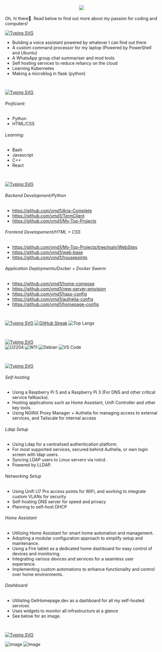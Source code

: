 <h1 align="center">
    <img src="https://readme-typing-svg.demolab.com?font=Consolas&size=35&pause=2000&color=FF5733&width=435&lines=Hey+there!+I'm+v-mod."><br />
</h1>

Oh, hi there👋. Read below to find out more about my passion for coding and computers!

[![Typing SVG](https://readme-typing-svg.demolab.com?font=Consolas&color=F39C12&pause=1000&width=435&lines=I'm+working+on%3A)](https://git.io/typing-svg)
- Building a voice assistant powered by whatever I can find out there
- A custom command processor for my laptop (Powered by PowerShell and Ubuntu)
- A WhatsApp group chat summariser and mod tools
- Self hosting services to reduce reliancy on the cloud
- Learning Kubernetes
- Making a microblog in flask (python)

<br>

[![Typing SVG](https://readme-typing-svg.demolab.com?font=Consolas&pause=1000&color=9B59B6&width=435&lines=Programming+Languages%3A)](https://git.io/typing-svg)
###### Proficient:
- Python
- HTML/CSS
###### Learning:
- Bash
- Javascript
- C++
- React

<br>

[![Typing SVG](https://readme-typing-svg.demolab.com?font=Consolas&pause=1000&color=F1C40F&width=435&lines=My+Projects%3A)](https://git.io/typing-svg)
###### Backend Development/Python
- https://github.com/vmd1/Aria-Complete
- https://github.com/vmd1/TermClient
- https://github.com/vmd1/My-Top-Projects

###### Frontend Developement/HTML + CSS
- https://github.com/vmd1/My-Top-Projects/tree/main/WebSites
- https://github.com/vmd1/web-base
- https://github.com/vmd1/housepoints

###### Application Deployments/Docker + Docker Swarm
- https://github.com/vmd1/home-compose
- https://github.com/vmd1/new-server-provision
- https://github.com/vmd1/hass-config
- https://github.com/vmd1/authelia-config
- https://github.com/vmd1/homepage-config

<br>

[![Typing SVG](https://readme-typing-svg.demolab.com?font=Consolas&color=27AE60&pause=1000&width=435&lines=Stats%3A)](https://git.io/typing-svg)
[![GitHub Streak](https://streak-stats.demolab.com?user=vmd1&theme=gruvbox_duo&hide_border=true)](https://git.io/streak-stats)
![Top Langs](https://github-readme-stats.vercel.app/api/top-langs/?username=vmd1)

<br>

[![Typing SVG](https://readme-typing-svg.demolab.com?font=Consolas&color=3498DB&pause=1000&width=435&lines=OS+%26+Tools%3A)](https://git.io/typing-svg)
<br>
![U2204](https://img.shields.io/badge/OS-Ubuntu%2022.04-orange?style=flat-square&logo=ubuntu)
![W11](https://img.shields.io/badge/OS-Windows%2011-blueviolet?style=flat-square&logo=windows11)
![Debian](https://img.shields.io/badge/OS-Debian-red?style=flat-square&logo=debian)
![VS Code](https://img.shields.io/badge/IDE-VSCode-%23007ACC?style=flat-square&logo=Visual-studio-code)

<br>

[![Typing SVG](https://readme-typing-svg.demolab.com?font=Consolas&pause=1000&color=D35400&width=435&lines=Home+Infrastructure%3A)](https://git.io/typing-svg)
###### Self-hosting
- Using a Raspberry Pi 5 and a Raspberry Pi 3 (For DNS and other critical service fallbacks).
- Hosting applications such as Home Assistant, Unifi Controller and other key tools.
- Using NGINX Proxy Manager + Authelia for managing access to external services, and Tailscale for internal access

###### Ldap Setup
- Using Ldap for a centralised authentication platform.
- For most supported services, secured behind Authelia, or own login screen with ldap users.
- Syncing LDAP users to Linux servers via nslcd.
- Powered by LLDAP.

###### Networking Setup
- Using Unifi U7 Pro access points for WiFi, and working to integrate custom VLANs for security
- Self-hosting DNS server for speed and privacy
- Planning to self-host DHCP

###### Home Assistant
- Utilizing Home Assistant for smart home automation and management.
- Adopting a modular configuration approach to simplify setup and maintenance.
- Using a Fire tablet as a dedicated home dashboard for easy control of devices and monitoring.
- Integrating various devices and services for a seamless user experience.
- Implementing custom automations to enhance functionality and control over home environments.

###### Dashboard
- Utilisting GetHomepage.dev as a dashboard for all my self-hosted services
- Uses widgets to monitor all infrastructure at a glance
- See below for an image.

<br>

[![Typing SVG](https://readme-typing-svg.demolab.com?font=Consolas&pause=1000&color=F1C40F&width=435&lines=My+Self-hosted+Dashboard%3A)](https://git.io/typing-svg)

![image](https://github.com/user-attachments/assets/fec2ad0d-4ee1-45df-a89c-13fce47e73fd)
![image](https://github.com/user-attachments/assets/cf612fc9-70a0-4502-a691-68a427ff9e56)
